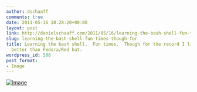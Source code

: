 ```yaml
---
author: dschaaff
comments: true
date: 2011-05-16 18:28:20+00:00
layout: post
link: http://danielschaaff.com/2011/05/16/learning-the-bash-shell-fun-times-though-for/
slug: learning-the-bash-shell-fun-times-though-for
title: Learning the bash shell.  Fun times.  Though for the record I like Ubuntu way
  better than Fedora/Red hat.
wordpress_id: 508
post_format:
- Image
---
```


[![Image](http://posterous.com/getfile/files.posterous.com/danielschaaff/IoGEivuABbdvhdCksjDdzdiIItEolcdzhkGtyxqlGqyfJrCrewccHjrHiwsv/image.jpg.scaled500.jpg)](http://posterous.com/getfile/files.posterous.com/danielschaaff/IoGEivuABbdvhdCksjDdzdiIItEolcdzhkGtyxqlGqyfJrCrewccHjrHiwsv/image.jpg.scaled1000.jpg)
